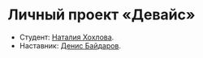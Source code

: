 # Личный проект «Девайс»

- Студент: [Наталия Хохлова](https://up.htmlacademy.ru/htmlcss/32/user/1881369).
- Наставник: [Денис Байдаров](https://htmlacademy.ru/profile/4er).
